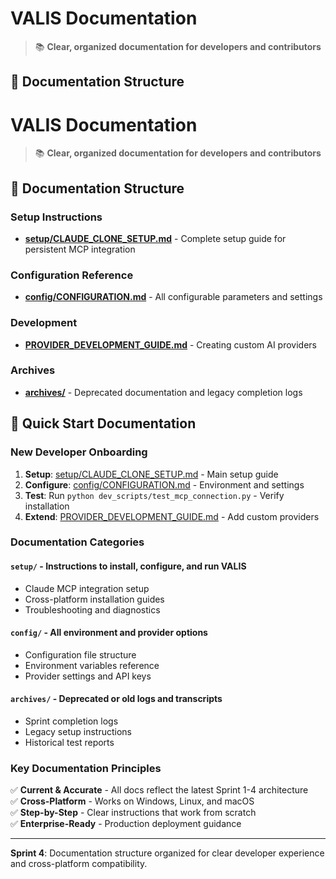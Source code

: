 # VALIS Documentation

> 📚 **Clear, organized documentation for developers and contributors**

## 📁 Documentation Structure

# VALIS Documentation

> 📚 **Clear, organized documentation for developers and contributors**

## 📁 Documentation Structure

### **Setup Instructions**
- **[setup/CLAUDE_CLONE_SETUP.md](setup/CLAUDE_CLONE_SETUP.md)** - Complete setup guide for persistent MCP integration

### **Configuration Reference**  
- **[config/CONFIGURATION.md](config/CONFIGURATION.md)** - All configurable parameters and settings

### **Development**
- **[PROVIDER_DEVELOPMENT_GUIDE.md](PROVIDER_DEVELOPMENT_GUIDE.md)** - Creating custom AI providers

### **Archives**
- **[archives/](archives/)** - Deprecated documentation and legacy completion logs

## 🚀 Quick Start Documentation

### New Developer Onboarding
1. **Setup**: [setup/CLAUDE_CLONE_SETUP.md](setup/CLAUDE_CLONE_SETUP.md) - Main setup guide
2. **Configure**: [config/CONFIGURATION.md](config/CONFIGURATION.md) - Environment and settings
3. **Test**: Run `python dev_scripts/test_mcp_connection.py` - Verify installation
4. **Extend**: [PROVIDER_DEVELOPMENT_GUIDE.md](PROVIDER_DEVELOPMENT_GUIDE.md) - Add custom providers

### Documentation Categories

#### `setup/` - Instructions to install, configure, and run VALIS
- Claude MCP integration setup
- Cross-platform installation guides
- Troubleshooting and diagnostics

#### `config/` - All environment and provider options  
- Configuration file structure
- Environment variables reference
- Provider settings and API keys

#### `archives/` - Deprecated or old logs and transcripts
- Sprint completion logs
- Legacy setup instructions
- Historical test reports

### Key Documentation Principles

✅ **Current & Accurate** - All docs reflect the latest Sprint 1-4 architecture  
✅ **Cross-Platform** - Works on Windows, Linux, and macOS  
✅ **Step-by-Step** - Clear instructions that work from scratch  
✅ **Enterprise-Ready** - Production deployment guidance  

---
**Sprint 4**: Documentation structure organized for clear developer experience and cross-platform compatibility.
